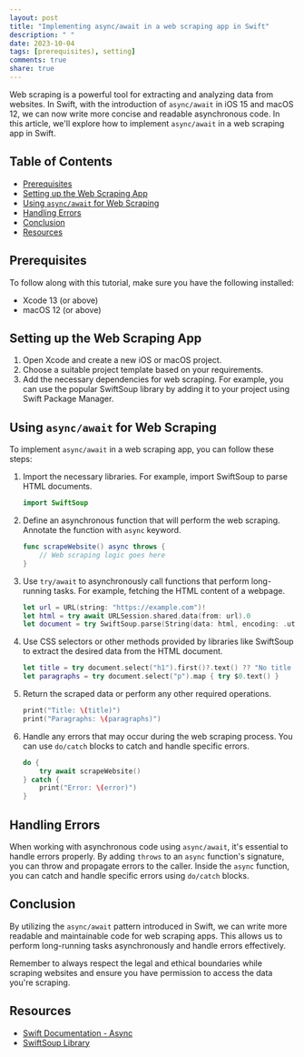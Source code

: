 ```yaml
---
layout: post
title: "Implementing async/await in a web scraping app in Swift"
description: " "
date: 2023-10-04
tags: [prerequisites), setting]
comments: true
share: true
---
```


Web scraping is a powerful tool for extracting and analyzing data from websites. In Swift, with the introduction of `async/await` in iOS 15 and macOS 12, we can now write more concise and readable asynchronous code. In this article, we'll explore how to implement `async/await` in a web scraping app in Swift.

## Table of Contents

- [Prerequisites](#prerequisites)
- [Setting up the Web Scraping App](#setting-up-the-web-scraping-app)
- [Using `async/await` for Web Scraping](#using-async-await-for-web-scraping)
- [Handling Errors](#handling-errors)
- [Conclusion](#conclusion)
- [Resources](#resources)

## Prerequisites

To follow along with this tutorial, make sure you have the following installed:

- Xcode 13 (or above)
- macOS 12 (or above)

## Setting up the Web Scraping App

1. Open Xcode and create a new iOS or macOS project.
2. Choose a suitable project template based on your requirements.
3. Add the necessary dependencies for web scraping. For example, you can use the popular SwiftSoup library by adding it to your project using Swift Package Manager.

## Using `async/await` for Web Scraping

To implement `async/await` in a web scraping app, you can follow these steps:

1. Import the necessary libraries. For example, import SwiftSoup to parse HTML documents.
    ```swift
    import SwiftSoup
    ```

2. Define an asynchronous function that will perform the web scraping. Annotate the function with `async` keyword.
    ```swift
    func scrapeWebsite() async throws {
        // Web scraping logic goes here
    }
    ```

3. Use `try/await` to asynchronously call functions that perform long-running tasks. For example, fetching the HTML content of a webpage.
    ```swift
    let url = URL(string: "https://example.com")!
    let html = try await URLSession.shared.data(from: url).0
    let document = try SwiftSoup.parse(String(data: html, encoding: .utf8))
    ```

4. Use CSS selectors or other methods provided by libraries like SwiftSoup to extract the desired data from the HTML document.
    ```swift
    let title = try document.select("h1").first()?.text() ?? "No title found"
    let paragraphs = try document.select("p").map { try $0.text() }
    ```

5. Return the scraped data or perform any other required operations.
    ```swift
    print("Title: \(title)")
    print("Paragraphs: \(paragraphs)")
    ```

6. Handle any errors that may occur during the web scraping process. You can use `do/catch` blocks to catch and handle specific errors.
    ```swift
    do {
        try await scrapeWebsite()
    } catch {
        print("Error: \(error)")
    }
    ```

## Handling Errors

When working with asynchronous code using `async/await`, it's essential to handle errors properly. By adding `throws` to an `async` function's signature, you can throw and propagate errors to the caller. Inside the `async` function, you can catch and handle specific errors using `do/catch` blocks.

## Conclusion

By utilizing the `async/await` pattern introduced in Swift, we can write more readable and maintainable code for web scraping apps. This allows us to perform long-running tasks asynchronously and handle errors effectively.

Remember to always respect the legal and ethical boundaries while scraping websites and ensure you have permission to access the data you're scraping.

## Resources

- [Swift Documentation - Async](https://docs.swift.org/swift-book/LanguageGuide/Concurrency.html#ID607)
- [SwiftSoup Library](https://github.com/scinfu/SwiftSoup)